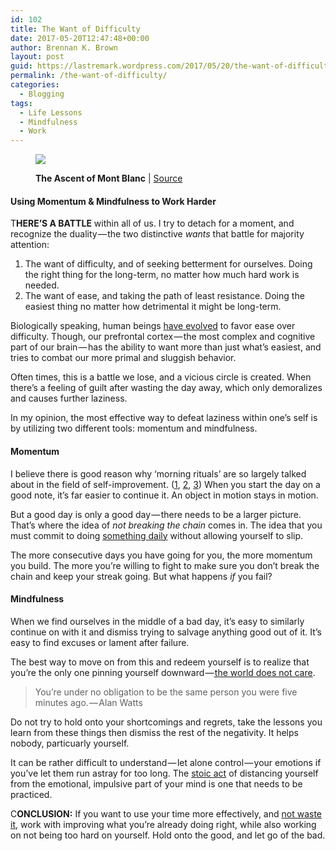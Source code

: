 ```yaml
---
id: 102
title: The Want of Difficulty
date: 2017-05-20T12:47:48+00:00
author: Brennan K. Brown
layout: post
guid: https://lastremark.wordpress.com/2017/05/20/the-want-of-difficulty/
permalink: /the-want-of-difficulty/
categories:
  - Blogging
tags:
  - Life Lessons
  - Mindfulness
  - Work
---
```


<figure class="wp-caption">

<img data-width="3071" data-height="2323" src="https://cdn-images-1.medium.com/max/1200/1*qh4WvKp3HLo5Naw7gZ93aw.jpeg" /> <figcaption class="wp-caption-text"><b>The Ascent of Mont Blanc</b> | <a href="https://en.wikipedia.org/wiki/John_Auldjo#/media/File:The_ascent_of_Mont_Blanc_by_John_Auldjo%27s_party_in_1827;_mou_Wellcome_V0025171.jpg" target="_blank" rel="noopener noreferrer">Source</a></figcaption></figure>

#### Using Momentum & Mindfulness to Work Harder

<span>T</span><b>HERE’S A BATTLE</b> within all of us. I try to detach for a moment, and recognize the duality — the two distinctive _wants_ that battle for majority attention:

1. The want of difficulty, and of seeking betterment for ourselves. Doing the right thing for the long-term, no matter how much hard work is needed.
2. The want of ease, and taking the path of least resistance. Doing the easiest thing no matter how detrimental it might be long-term.

Biologically speaking, human beings <a href="http://time.com/4027942/lazy-walking-exercise/" target="_blank" rel="noopener noreferrer">have evolved</a> to favor ease over difficulty. Though, our prefrontal cortex — the most complex and cognitive part of our brain — has the ability to want more than just what’s easiest, and tries to combat our more primal and sluggish behavior.

<!--more-->

Often times, this is a battle we lose, and a vicious circle is created. When there’s a feeling of guilt after wasting the day away, which only demoralizes and causes further laziness.

In my opinion, the most effective way to defeat laziness within one’s self is by utilizing two different tools: momentum and mindfulness.

#### Momentum

I believe there is good reason why ‘morning rituals’ are so largely talked about in the field of self-improvement. (<a href="http://www.businessinsider.com/what-successful-people-do-before-breakfast-2016-8/#start-the-day-right-with-exercise-3" target="_blank" rel="noopener noreferrer">1</a>, <a href="https://buddhaimonia.com/blog/7-morning-rituals" target="_blank" rel="noopener noreferrer">2</a>, <a href="https://wanderlust.com/journal/30-morning-rituals-to-bring-you-joy/" target="_blank" rel="noopener noreferrer">3</a>) When you start the day on a good note, it’s far easier to continue it. An object in motion stays in motion.

But a good day is only a good day — there needs to be a larger picture. That’s where the idea of _not breaking the chain_ comes in. The idea that you must commit to doing <a href="https://medium.com/@brennanbrown/posting-every-day-a57285388029" target="_blank" rel="noopener noreferrer">something daily</a> without allowing yourself to slip.

The more consecutive days you have going for you, the more momentum you build. The more you’re willing to fight to make sure you don’t break the chain and keep your streak going. But what happens _if_ you fail?

#### Mindfulness

When we find ourselves in the middle of a bad day, it’s easy to similarly continue on with it and dismiss trying to salvage anything good out of it. It’s easy to find excuses or lament after failure.

The best way to move on from this and redeem yourself is to realize that you’re the only one pinning yourself downward —<a href="https://medium.com/@brennanbrown/the-way-of-walking-alone-b9d77d325f99" target="_blank" rel="noopener noreferrer"> the world does not care</a>.

> You’re under no obligation to be the same person you were five minutes ago. — Alan Watts

Do not try to hold onto your shortcomings and regrets, take the lessons you learn from these things then dismiss the rest of the negativity. It helps nobody, particuarly yourself.

It can be rather difficult to understand — let alone control — your emotions if you’ve let them run astray for too long. The <a href="https://dailystoic.com/what-is-stoicism-a-definition-3-stoic-exercises-to-get-you-started/" target="_blank" rel="noopener noreferrer">stoic act</a> of distancing yourself from the emotional, impulsive part of your mind is one that needs to be practiced.

<span>C</span><b>ONCLUSION:</b> If you want to use your time more effectively, and <a href="https://medium.com/@brennanbrown/our-finite-everything-8ed4d9d70a2f" target="_blank" rel="noopener noreferrer">not waste it</a>, work with improving what you’re already doing right, while also working on not being too hard on yourself. Hold onto the good, and let go of the bad.
